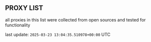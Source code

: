 ## PROXY LIST

all proxies in this list were collected from open sources and tested for functionality

last update: `2025-03-23 13:04:35.510978+00:00` UTC